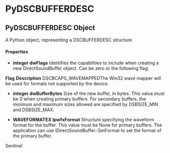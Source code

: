 # PyDSCBUFFERDESC

## PyDSCBUFFERDESC Object

A Python object, representing a DSCBUFFERDESC structure

#### Properties

  -  __integer dwFlags__ 
    Identifies the capabilities to include when creating a new DirectSoundBuffer object. Can be zero or the following flag:

 __Flag__  __Description__ DSCBCAPS_WAVEMAPPEDThe Win32 wave mapper will be used for formats not supported by the device.
  -  __integer dwBufferBytes__ 
    Size of the new buffer, in bytes. This value must be 0 when creating primary buffers. For secondary buffers, the minimum and maximum sizes allowed are specified by DSBSIZE_MIN and DSBSIZE_MAX.

  -  __WAVEFORMATEX lpwfxFormat__ 
    Structure specifying the waveform format for the buffer. This value must be None for primary buffers. The application can use IDirectSoundBuffer::SetFormat to set the format of the primary buffer. 

Sentinel